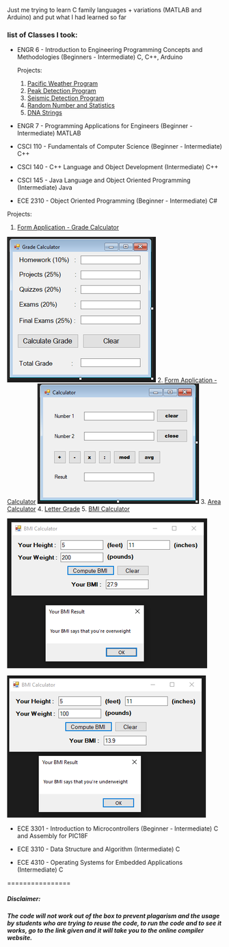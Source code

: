 Just me trying to learn C family languages + variations (MATLAB and Arduino) and put what I had learned so far

### list of Classes I took:
- ENGR 6 - Introduction to Engineering Programming Concepts and Methodologies (Beginners - Intermediate) C, C++, Arduino
  
  Projects:
  1. [Pacific Weather Program](https://github.com/Grlee316/C-Learning/tree/main/ENGR%206%20-%20Introduction%20to%20Engineering%20Programming%20Concepts%20and%20Methodologies/Pacific%20Weather%20Program#pacific-weather-program)
  2. [Peak Detection Program](https://github.com/Grlee316/C-Learning/tree/main/ENGR%206%20-%20Introduction%20to%20Engineering%20Programming%20Concepts%20and%20Methodologies/Peak%20Detection%20Program)
  3. [Seismic Detection Program](https://github.com/Grlee316/C-Learning/blob/main/ENGR%206%20-%20Introduction%20to%20Engineering%20Programming%20Concepts%20and%20Methodologies/Seismic%20Detection%20Program/readme.md)
  4. [Random Number and Statistics](https://github.com/Grlee316/C-Learning/blob/main/ENGR%206%20-%20Introduction%20to%20Engineering%20Programming%20Concepts%20and%20Methodologies/Random%20Numbers%20and%20Statistics/readme.md)
  5. [DNA Strings](https://github.com/Grlee316/C-Learning/blob/main/ENGR%206%20-%20Introduction%20to%20Engineering%20Programming%20Concepts%20and%20Methodologies/DNA/readme.md)

- ENGR 7 - Programming Applications for Engineers
(Beginner - Intermediate) MATLAB

- CSCI 110 - Fundamentals of Computer Science 
(Beginner - Intermediate) C++

- CSCI 140 - C++ Language and Object Development
(Intermediate) C++

- CSCI 145 - Java Language and Object Oriented Programming
(Intermediate) Java

- ECE 2310 - Object Oriented Programming
(Beginner - Intermediate) C#

Projects:
1. [Form Application - Grade Calculator](/ECE%202310%20-%20Object%20Oriented%20Programming/Week%202%20-%20Form%20Application%20-%20Grade%20Calculator.cs)

![Grade](/ECE%202310%20-%20Object%20Oriented%20Programming/Week%202%20-%20Form%20Application%20-%20Grade%20Calculator.png)
2. [Form Application - Calculator](/ECE%202310%20-%20Object%20Oriented%20Programming/Week%202%20-%20Form%20Application%20-%20Introduction.cs)
![Calc](/ECE%202310%20-%20Object%20Oriented%20Programming/Week%202%20-%20Form%20Application%20-%20Introduction%20(Calculator).png)
3. [Area Calculator](/ECE%202310%20-%20Object%20Oriented%20Programming/Week%203%20-%20Area%20Calculator.cs)
4. [Letter Grade](/ECE%202310%20-%20Object%20Oriented%20Programming/Week%203%20-%20Letter%20Grade.cs)
5. [BMI Calculator](/ECE%202310%20-%20Object%20Oriented%20Programming/Week%204%20-%20BMI%20Calculator.cs)

![overweight](/ECE%202310%20-%20Object%20Oriented%20Programming/Week%204%20-%20Overweight%20BMI.png)

![underweight](/ECE%202310%20-%20Object%20Oriented%20Programming/Week%204%20-%20Underweight%20BMI.png)


- ECE 3301 - Introduction to Microcontrollers
(Beginner - Intermediate) C and Assembly for PIC18F

- ECE 3310 - Data Structure and Algorithm
(Intermediate) C

- ECE 4310 - Operating Systems for Embedded Applications
(Intermediate) C



 
================
##### Disclaimer:
##### The code will not work out of the box to prevent plagarism and the usage by students who are trying to reuse the code, to run the code and to see it works, go to the link given and it will take you to the online compiler website. 
